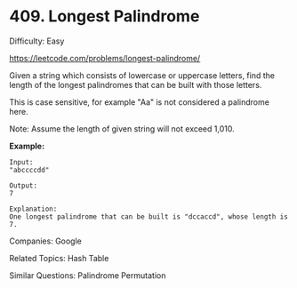 # 409. Longest Palindrome

Difficulty: Easy

https://leetcode.com/problems/longest-palindrome/

Given a string which consists of lowercase or uppercase letters, find the length of the longest palindromes that can be built with those letters.

This is case sensitive, for example "Aa" is not considered a palindrome here.

Note:
Assume the length of given string will not exceed 1,010.

**Example:**  
```
Input:
"abccccdd"

Output:
7

Explanation:
One longest palindrome that can be built is "dccaccd", whose length is 7.
```

Companies: Google

Related Topics: Hash Table

Similar Questions: Palindrome Permutation
